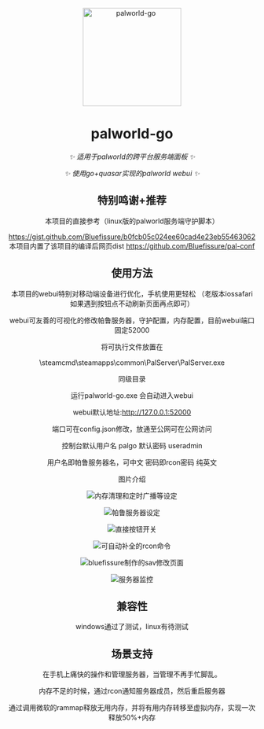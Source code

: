 <p align="center">
  <a href="https://www.github.com/hoshinonyaruko/palworld-go">
    <img src="pic/1.gif" width="200" height="200" alt="palworld-go">
  </a>
</p>

<div align="center">

# palworld-go

_✨ 适用于palworld的跨平台服务端面板 ✨_  

_✨ 使用go+quasar实现的palworld webui ✨_  

## 特别鸣谢+推荐

本项目的直接参考（linux版的palworld服务端守护脚本）

https://gist.github.com/Bluefissure/b0fcb05c024ee60cad4e23eb55463062
本项目内置了该项目的编译后网页dist
https://github.com/Bluefissure/pal-conf

## 使用方法

本项目的webui特别对移动端设备进行优化，手机使用更轻松
（老版本iossafari 如果遇到按钮点不动刷新页面再点即可）

webui可友善的可视化的修改帕鲁服务器，守护配置，内存配置，目前webui端口固定52000

将可执行文件放置在

\steamcmd\steamapps\common\PalServer\PalServer.exe

同级目录

运行palworld-go.exe 会自动进入webui

webui默认地址:http://127.0.0.1:52000

端口可在config.json修改，放通至公网可在公网访问

控制台默认用户名 palgo 默认密码 useradmin

用户名即帕鲁服务器名，可中文 密码即rcon密码 纯英文

图片介绍

![内存清理和定时广播等设定](pic/1.png)

![帕鲁服务器设定](pic/2.png)

![直接按钮开关](pic/3.png)

![可自动补全的rcon命令](pic/4.png)

![bluefissure制作的sav修改页面](pic/5.png)

![服务器监控](pic/6.png)

## 兼容性
windows通过了测试，linux有待测试

## 场景支持

在手机上痛快的操作和管理服务器，当管理不再手忙脚乱。

内存不足的时候，通过rcon通知服务器成员，然后重启服务器

通过调用微软的rammap释放无用内存，并将有用内存转移至虚拟内存，实现一次释放50%+内存